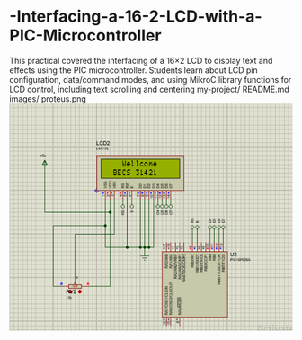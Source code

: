 # -Interfacing-a-16-2-LCD-with-a-PIC-Microcontroller
This practical covered the interfacing of a 16×2 LCD to display text and effects using the PIC microcontroller. Students learn about LCD pin configuration, data/command modes, and using MikroC library functions for LCD control, including text scrolling and centering
my-project/
  README.md
  images/
    proteus.png
    ![App Screenshot](proteus.png)

